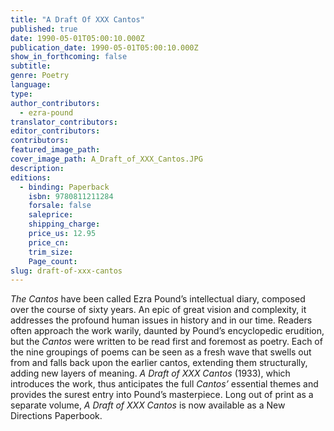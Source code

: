 ```yaml
---
title: "A Draft Of XXX Cantos"
published: true
date: 1990-05-01T05:00:10.000Z
publication_date: 1990-05-01T05:00:10.000Z
show_in_forthcoming: false
subtitle:
genre: Poetry
language:
type:
author_contributors:
  - ezra-pound
translator_contributors:
editor_contributors:
contributors:
featured_image_path:
cover_image_path: A_Draft_of_XXX_Cantos.JPG
description:
editions:
  - binding: Paperback
    isbn: 9780811211284
    forsale: false
    saleprice:
    shipping_charge:
    price_us: 12.95
    price_cn:
    trim_size:
    Page_count:
slug: draft-of-xxx-cantos
---
```


_The Cantos_ have been called Ezra Pound’s intellectual diary, composed over the course of sixty years. An epic of great vision and complexity, it addresses the profound human issues in history and in our time. Readers often approach the work warily, daunted by Pound’s encyclopedic erudition, but the _Cantos_ were written to be read first and foremost as poetry. Each of the nine groupings of poems can be seen as a fresh wave that swells out from and falls back upon the earlier cantos, extending them structurally, adding new layers of meaning. _A Draft of XXX Cantos_ (1933), which introduces the work, thus anticipates the full _Cantos’_ essential themes and provides the surest entry into Pound’s masterpiece. Long out of print as a separate volume, _A Draft of XXX Cantos_ is now available as a New Directions Paperbook.

